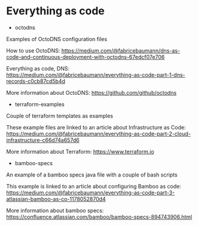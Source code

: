 # Everything as code

- octodns

Examples of OctoDNS configuration files

How to use OctoDNS: <https://medium.com/@fabricebaumann/dns-as-code-and-continuous-deployment-with-octodns-67edcf07e706>

Everything as code, DNS: <https://medium.com/@fabricebaumann/everything-as-code-part-1-dns-records-c0cb87cd5b4d>

More information about OctoDNS: <https://github.com/github/octodns>

- terraform-examples

Couple of terraform templates as examples

These example files are linked to an article about Infrastructure as Code: <https://medium.com/@fabricebaumann/everything-as-code-part-2-cloud-infrastructure-c66d74a657d6>

More information about Terraform: <https://www.terraform.io>

- bamboo-specs

An example of a bamboo specs java file with a couple of bash scripts

This example is linked to an article about configuring Bamboo as code: <https://medium.com/@fabricebaumann/everything-as-code-part-3-atlassian-bamboo-as-co-1178052870d4>

More information about bamboo specs: <https://confluence.atlassian.com/bamboo/bamboo-specs-894743906.html>
